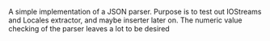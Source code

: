 A simple implementation of a JSON parser. Purpose is to test out IOStreams and Locales extractor, and maybe inserter later on. The numeric value checking of the parser leaves a lot to be desired
